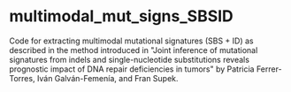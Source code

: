 # multimodal_mut_signs_SBSID
Code for extracting multimodal mutational signatures (SBS + ID) as described in the method introduced in "Joint inference of mutational signatures from indels and single-nucleotide substitutions reveals prognostic impact of DNA repair deficiencies in tumors" by Patricia Ferrer-Torres, Iván Galván-Femenía, and Fran Supek.
